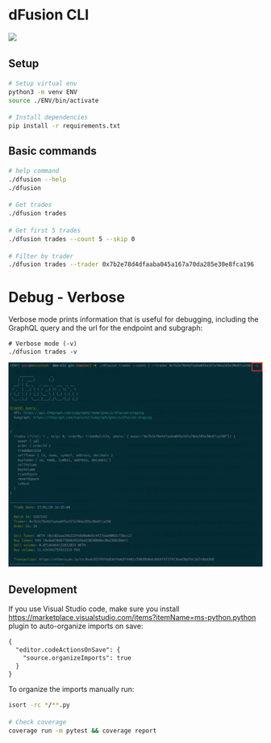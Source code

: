 # dFusion CLI

![](docs/CLI-demo.gif)

## Setup

```bash
# Setup virtual env
python3 -m venv ENV
source ./ENV/bin/activate

# Install dependencies
pip install -r requirements.txt
```

## Basic commands

```bash
# help command
./dfusion --help
./dfusion

# Get trades
./dfusion trades

# Get first 5 trades
./dfusion trades --count 5 --skip 0

# Filter by trader
./dfusion trades --trader 0x7b2e78d4dfaaba045a167a70da285e30e8fca196
```

# Debug - Verbose

Verbose mode prints information that is useful for debugging, including the GraphQL query and the url for the endpoint and subgraph:

```
# Verbose mode (-v)
./dfusion trades -v
```

![](docs/CLI-verbose.png)

## Development

If you use Visual Studio code, make sure you install https://marketplace.visualstudio.com/items?itemName=ms-python.python plugin to auto-organize imports on save:

```
{
  "editor.codeActionsOnSave": {
    "source.organizeImports": true
  }
}
```

To organize the imports manually run:

```bash
isort -rc */**.py

# Check coverage
coverage run -m pytest && coverage report
```
